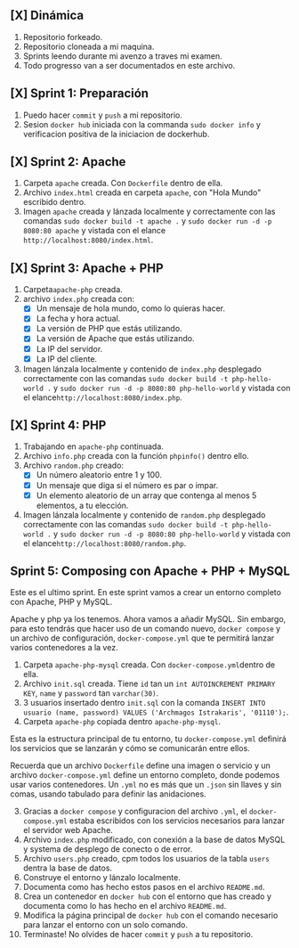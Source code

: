 ## [X] Dinámica
1. Repositorio forkeado.
2. Repositorio cloneada a mi maquina.
3. Sprints leendo durante mi avenzo a traves mi examen.
4. Todo progresso van a ser documentados en este archivo.

## [X] Sprint 1: Preparación

1. Puedo hacer `commit` y `push` a mi repositorio.
2. Sesion `docker hub` iniciada con la commanda `sudo docker info` y verificacion positiva de la iniciacion de dockerhub.

## [X] Sprint 2: Apache

1. Carpeta `apache` creada. Con `Dockerfile` dentro de ella.
2. Archivo `index.html` creada en carpeta `apache`, con "Hola Mundo" escribido dentro.
3. Imagen `apache` creada y lánzada localmente y correctamente con las comandas `sudo docker build -t apache .` y `sudo docker run -d -p 8080:80 apache` y vistada con el elance `http://localhost:8080/index.html`.

## [X] Sprint 3: Apache + PHP

1. Carpeta`apache-php` creada.
2. archivo `index.php` creada con:
    - [X] Un mensaje de hola mundo, como lo quieras hacer.
    - [X] La fecha y hora actual.
    - [X] La versión de PHP que estás utilizando.
    - [X] La versión de Apache que estás utilizando.
    - [X] La IP del servidor.
    - [X] La IP del cliente.
3. Imagen lánzala localmente y contenido de `index.php` desplegado correctamente con las comandas `sudo docker build -t php-hello-world .` y `sudo docker run -d -p 8080:80 php-hello-world` y vistada con el elance`http://localhost:8080/index.php`.

## [X] Sprint 4: PHP

1. Trabajando en `apache-php` continuada.
2. Archivo `info.php` creada con la función `phpinfo()` dentro ello.
3. Archivo `random.php` creado:
    - [X] Un número aleatorio entre 1 y 100.
    - [X] Un mensaje que diga si el número es par o impar.
    - [X] Un elemento aleatorio de un array que contenga al menos 5 elementos, a tu elección.
4. Imagen lánzala localmente y contenido de `random.php` desplegado correctamente con las comandas `sudo docker build -t php-hello-world .` y `sudo docker run -d -p 8080:80 php-hello-world` y vistada con el elance`http://localhost:8080/random.php`.

## Sprint 5: Composing con Apache + PHP + MySQL

Este es el ultimo sprint. En este sprint vamos a crear un entorno completo con Apache, PHP y MySQL.

Apache y php ya los tenemos. Ahora vamos a añadir MySQL. Sin embargo, para esto tendrás que hacer uso de un comando nuevo, `docker compose` y un archivo de configuración, `docker-compose.yml` que te permitirá lanzar varios contenedores a la vez.

1. Carpeta `apache-php-mysql` creada. Con `docker-compose.yml`dentro de ella.
2. Archivo `init.sql` creada. Tiene `id` tan un `int AUTOINCREMENT PRIMARY KEY`, `name` y `password` tan `varchar(30)`.
3. 3 usuarios insertado dentro `init.sql` con la comanda `INSERT INTO usuario (name, password) VALUES ('Archmagos Istrakaris', '01110');`.
4. Carpeta `apache-php` copiada dentro `apache-php-mysql`.

Esta es la estructura principal de tu entorno, tu `docker-compose.yml` definirá los servicios que se lanzarán y cómo se comunicarán entre ellos. 

Recuerda que un archivo `Dockerfile` define una imagen o servicio y un archivo `docker-compose.yml` define un entorno completo, donde podemos usar varios contenedores. Un `.yml` no es más que un `.json` sin llaves y sin comas, usando tabulado para definir las anidaciones.

3. Gracias a `docker compose` y configuracion del archivo `.yml`, el `docker-compose.yml` estaba escribidos con los servicios necesarios para lanzar el servidor web Apache.
4. Archivo `index.php` modificado, con conexión a la base de datos MySQL y systema de desplego de conecto o de error.
5. Archivo `users.php` creado, cpm todos los usuarios de la tabla `users` dentra la base de datos.
6. Construye el entorno y lánzalo localmente.
7. Documenta como has hecho estos pasos en el archivo `README.md`.
8. Crea un contenedor en `docker hub` con el entorno que has creado y documenta como lo has hecho en el archivo `README.md`.
9. Modifica la página principal de `docker hub` con el comando necesario para lanzar el entorno con un solo comando.
10. Terminaste! No olvides de hacer `commit` y `push` a tu repositorio.